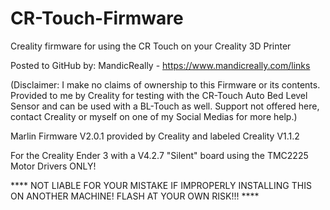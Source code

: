 # CR-Touch-Firmware
Creality firmware for using the CR Touch on your Creality 3D Printer

Posted to GitHub by: MandicReally - https://www.mandicreally.com/links

(Disclaimer: I make no claims of ownership to this Firmware or its contents.  Provided to me by Creality for testing with the CR-Touch Auto Bed Level Sensor and can be used with a BL-Touch as well.  Support not offered here, contact Creality or myself on one of my Social Medias for more help.)


Marlin Firmware V2.0.1 provided by Creality and labeled Creality V1.1.2

For the Creality Ender 3 with a V4.2.7 "Silent" board using the TMC2225 Motor Drivers ONLY!

**** NOT LIABLE FOR YOUR MISTAKE IF IMPROPERLY INSTALLING THIS ON ANOTHER MACHINE!  FLASH AT YOUR OWN RISK!!! ****

